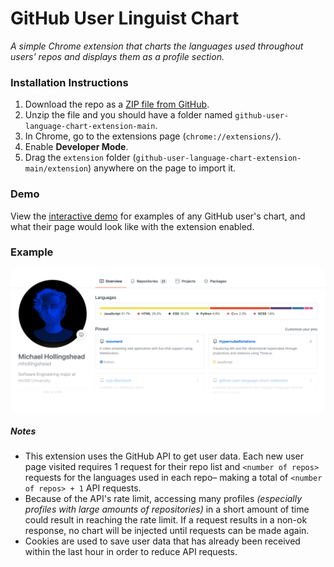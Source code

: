 # GitHub User Linguist Chart

*A simple Chrome extension that charts the languages used throughout users' repos and displays them as a profile section.*

### Installation Instructions

1. Download the repo as a [ZIP file from GitHub](https://github.com/mhollingshead/github-user-language-chart-extension/archive/refs/heads/main.zip).
2. Unzip the file and you should have a folder named `github-user-language-chart-extension-main`.
3. In Chrome, go to the extensions page (`chrome://extensions/`).
4. Enable **Developer Mode**.
5. Drag the `extension` folder (`github-user-language-chart-extension-main/extension`) anywhere on the page to import it.

### Demo

View the [interactive demo](https://mhollingshead.github.io/github-user-language-chart-extension/) for examples of any GitHub user's chart, and what their page would look like with the extension enabled.

### Example

![Sample](./demo/img/sample.png)

##### Notes
* This extension uses the GitHub API to get user data. Each new user page visited requires 1 request for their repo list and `<number of repos>` requests for the languages used in each repo– making a total of `<number of repos> + 1` API requests. 
* Because of the API's rate limit, accessing many profiles *(especially profiles with large amounts of repositories)* in a short amount of time could result in reaching the rate limit. If a request results in a non-ok response, no chart will be injected until requests can be made again.
* Cookies are used to save user data that has already been received within the last hour in order to reduce API requests.